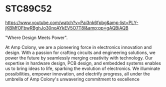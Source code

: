 # STC89C52
https://www.youtube.com/watch?v=Pai3nk6fpbg&amp;list=PLY-jKBMfOFbwRBghJo30noAYkEV5O7T8l&amp;pp=gAQBiAQB  

"Where Design Meets Power".

At Amp Colony, we are a pioneering force in electronics innovation and design. With a passion for crafting circuits and engineering solutions, we power the future by seamlessly merging creativity with technology. Our expertise in hardware design, PCB design, and embedded systems enables us to bring ideas to life, sparking the evolution of electronics. We illuminate possibilities, empower innovation, and electrify progress, all under the umbrella of Amp Colony's unwavering commitment to excellence
